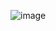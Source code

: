 ![image](https://github.com/AhmedBakrXI/Design-Patterns-Course/assets/114930002/b4f92672-127a-49a2-a538-0168bc59434b)
